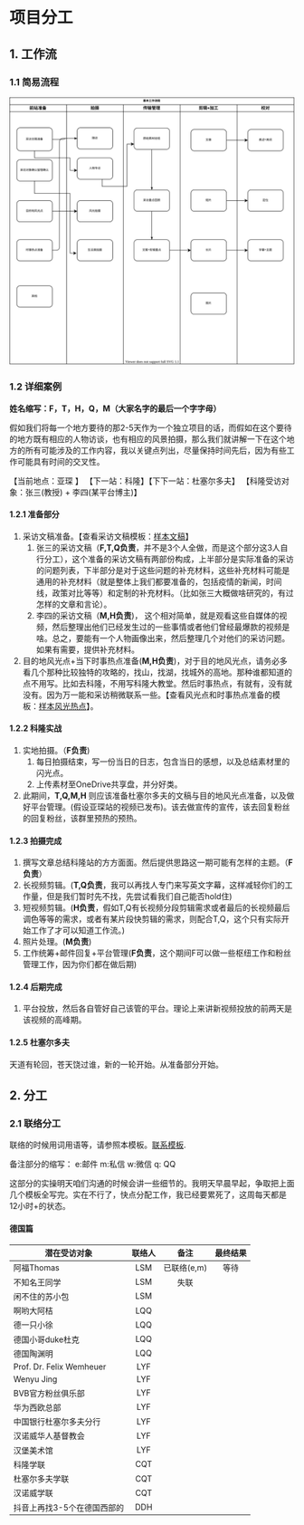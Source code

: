 # 项目分工

## 1. 工作流

### 1.1 简易流程

![流程](../Figures/流程.svg)



### 1.2  详细案例

**姓名缩写：F，T，H，Q，M（大家名字的最后一个字字母）**

假如我们将每一个地方要待的那2-5天作为一个独立项目的话，而假如在这个要待的地方既有相应的人物访谈，也有相应的风景拍摄，那么我们就讲解一下在这个地方的所有可能涉及的工作内容，我以关键点列出，尽量保持时间先后，因为有些工作可能具有时间的交叉性。

【当前地点：亚琛 】   【下一站：科隆】【下下一站：杜塞尔多夫】    【科隆受访对象：张三(教授) + 李四(某平台博主)】 

#### 1.2.1 准备部分  

1. 采访文稿准备。【查看采访文稿模板：[样本文稿](../InterviewScripts/Templete.md)】
   1. 张三的采访文稿（**F,T,Q负责**，并不是3个人全做，而是这个部分这3人自行分工），这个准备的采访文稿有两部份构成，上半部分是实际准备的采访的问题列表，下半部分是对于这些问题的补充材料，这些补充材料可能是通用的补充材料（就是整体上我们都要准备的，包括疫情的新闻，时间线，政策对比等等）和定制的补充材料。（比如张三大概做啥研究的，有过怎样的文章和言论）。
   2. 李四的采访文稿（**M,H负责**)， 这个相对简单，就是观看这些自媒体的视频，然后整理出他们已经发生过的一些事情或者他们曾经最爆款的视频是啥。总之，要能有一个人物画像出来，然后整理几个对他们的采访问题。如果有需要，提供补充材料。
2. 目的地风光点+当下时事热点准备(**M,H负责**)，对于目的地风光点，请务必多看几个那种比较独特的攻略的，找山，找湖，找城外的高地。那种谁都知道的点不用写。比如去科隆，不用写科隆大教堂。然后时事热点，有就有，没有就没有。因为万一能和采访稍微联系一些。【查看风光点和时事热点准备的模板：[样本风光热点](../Route/Templete.md)】。

#### 1.2.2 科隆实战

1. 实地拍摄。（**F负责**)
   1. 每日拍摄结束，写一份当日的日志，包含当日的感想，以及总结素材里的闪光点。
   2. 上传素材至OneDrive共享盘，并分好类。
2. 此期间，**T,Q,M,H** 则应该准备杜塞尔多夫的文稿与目的地风光点准备，以及做好平台管理。(假设亚琛站的视频已发布)。该去做宣传的宣传，该去回复粉丝的回复粉丝，该群里预热的预热。

#### 1.2.3 拍摄完成

1. 撰写文章总结科隆站的方方面面。然后提供思路这一期可能有怎样的主题。（**F负责**）
2. 长视频剪辑。(**T,Q负责**，我可以再找人专门来写英文字幕，这样减轻你们的工作量，但是我们暂时先不找，先尝试看我们自己能否hold住)
3. 短视频剪辑。(**H负责**，假如T,Q有长视频分段剪辑需求或者最后的长视频最后调色等等的需求，或者有某片段快剪辑的需求，则配合T,Q，这个只有实际开始工作了才可以知道工作流。)
4. 照片处理。(**M负责**)
5. 工作统筹+邮件回复+平台管理(**F负责**，这个期间F可以做一些枢纽工作和粉丝管理工作，因为你们都在做后期)

#### 1.2.4 后期完成

1. 平台投放，然后各自管好自己该管的平台。理论上来讲新视频投放的前两天是该视频的高峰期。

#### 1.2.5 杜塞尔多夫

天道有轮回，苍天饶过谁，新的一轮开始。从准备部分开始。



## 2. 分工

### 2.1 联络分工

联络的时候用词用语等，请参照本模板。[联系模板](../InterviewScripts/templete_contact.md).

备注部分的缩写： e:邮件  m:私信  w:微信  q: QQ

这部分的实操明天咱们沟通的时候会讲一些细节的。我明天早晨早起，争取把上面几个模板全写完。实在不行了，快点分配工作，我已经要累死了，这周每天都是12小时+的状态。

#### 德国篇

| 潜在受访对象                | 联络人 |    备注     | 最终结果 |
| --------------------------- | :----: | :---------: | :------: |
| 阿福Thomas                  |  LSM   | 已联络(e,m) |   等待   |
| 不知名王同学                |  LSM   |    失联     |          |
| 闲不住的苏小包              |  LSM   |             |          |
| 啊哟大阿桔                  |  LQQ   |             |          |
| 德一只小徐                  |  LQQ   |             |          |
| 德国小哥duke杜克            |  LQQ   |             |          |
| 德国陶渊明                  |  LQQ   |             |          |
| Prof. Dr. Felix Wemheuer    |  LYF   |             |          |
| Wenyu Jing                  |  LYF   |             |          |
| BVB官方粉丝俱乐部           |  LYF   |             |          |
| 华为西欧总部                |  LYF   |             |          |
| 中国银行杜塞尔多夫分行      |  LYF   |             |          |
| 汉诺威华人基督教会          |  LYF   |             |          |
| 汉堡美术馆                  |  LYF   |             |          |
| 科隆学联                    |  CQT   |             |          |
| 杜塞尔多夫学联              |  CQT   |             |          |
| 汉诺威学联                  |  CQT   |             |          |
| 抖音上再找3-5个在德国西部的 |  DDH   |             |          |

